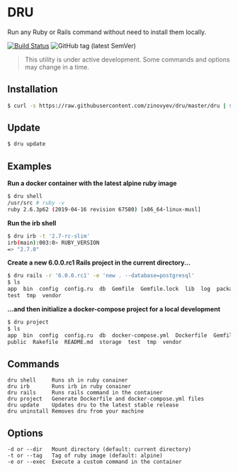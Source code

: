 # DRU


Run any Ruby or Rails command without need to install them locally.

[![Build Status](https://travis-ci.org/zinovyev/dru.svg?branch=release-0.1.0)](https://travis-ci.org/zinovyev/dru)
![GitHub tag (latest SemVer)](https://img.shields.io/github/tag/zinovyev/dru.svg)

> This utility is under active development. Some commands and options may change in a time.


## Installation

```bash
$ curl -s https://raw.githubusercontent.com/zinovyev/dru/master/dru | sudo sh -c 'cat > /usr/bin/dru && chmod +x /usr/bin/dru'
```

## Update

```bash
$ dru update
```

## Examples


**Run a docker container with the latest alpine ruby image**

```bash
$ dru shell
/usr/src # ruby -v
ruby 2.6.3p62 (2019-04-16 revision 67580) [x86_64-linux-musl]
```

**Run the irb shell**

```bash
$ dru irb -t '2.7-rc-slim'
irb(main):003:0> RUBY_VERSION
=> "2.7.0"
```

**Create a new 6.0.0.rc1 Rails project in the current directory...**

```bash
$ dru rails -r '6.0.0.rc1' -e 'new . --database=postgresql'
$ ls
app  bin  config  config.ru  db  Gemfile  Gemfile.lock  lib  log  package.json  public  Rakefile  README.md  storage  \
test  tmp  vendor
```

**...and then initialize a docker-compose project for a local development**

```bash
$ dru project
$ ls
app  bin  config  config.ru  db  docker-compose.yml  Dockerfile  Gemfile  Gemfile.lock  lib  log  package.json  \
public  Rakefile  README.md  storage  test  tmp  vendor
```

## Commands

```
dru shell     Runs sh in ruby conainer
dru irb       Runs irb in ruby conainer
dru rails     Runs rails command in the container
dru project   Generate Dockerfile and docker-compose.yml files
dru update    Updates dru to the latest stable release
dru uninstall Removes dru from your machine
```

## Options

```
-d or --dir   Mount directory (default: current directory)
-t or --tag   Tag of ruby image (default: alpine)
-e or --exec  Execute a custom command in the container
```

